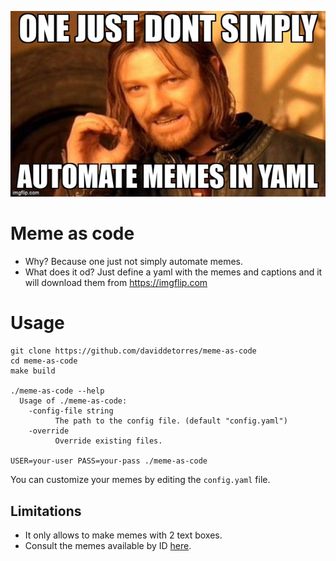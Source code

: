 <p align="center"><img  src="images/one-just-dont-simply-automates.jpg"></p>


# Meme as code
* Why? Because one just not simply automate memes. 
* What does it od? Just define a yaml with the memes and captions and it will download them from https://imgflip.com


# Usage
```
git clone https://github.com/daviddetorres/meme-as-code
cd meme-as-code
make build

./meme-as-code --help
  Usage of ./meme-as-code:
    -config-file string
          The path to the config file. (default "config.yaml")
    -override
          Override existing files.

USER=your-user PASS=your-pass ./meme-as-code
```

You can customize your memes by editing the `config.yaml` file.

## Limitations
* It only allows to make memes with 2 text boxes.
* Consult the memes available by ID [here](https://imgflip.com/popular_meme_ids). 

